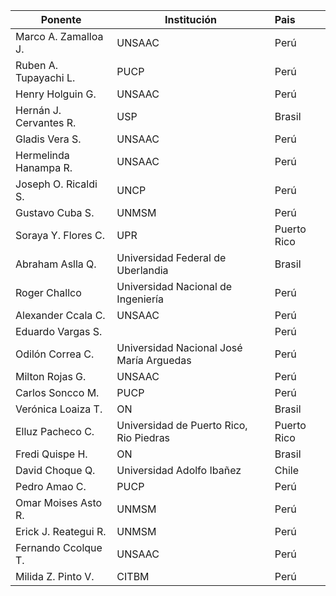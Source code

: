 | Ponente                      | Institución                                | Pais        |
| ---------------------------- | ------------------------------------------ | :---------- |
| Marco A. Zamalloa J.         | UNSAAC                                     | Perú        |
| Ruben A. Tupayachi L.        | PUCP                                       | Perú        |
| Henry Holguin G.             | UNSAAC                                     | Perú        |
| Hernán J. Cervantes R.       | USP                                        | Brasil      |
| Gladis Vera S.               | UNSAAC                                     | Perú        |
| Hermelinda Hanampa R.        | UNSAAC                                     | Perú        |
| Joseph O. Ricaldi S.         | UNCP                                       | Perú        |
| Gustavo Cuba S.              | UNMSM                                      | Perú        |
| Soraya Y. Flores C.          | UPR                                        | Puerto Rico |
| Abraham Aslla Q.             | Universidad Federal de Uberlandia          | Brasil      |
| Roger Challco                | Universidad Nacional de Ingeniería         | Perú        |
| Alexander Ccala C.           | UNSAAC                                     | Perú        |
| Eduardo Vargas S.            |                                            | Perú        |
| Odilón Correa C.             | Universidad Nacional José María Arguedas   | Perú        |
| Milton Rojas G.              | UNSAAC                                     | Perú        |
| Carlos Soncco M.             | PUCP                                       | Perú        |
| Verónica Loaiza T.           | ON                                         | Brasil      |
| Elluz Pacheco C.             | Universidad de Puerto Rico, Rio Piedras    | Puerto Rico |
| Fredi Quispe H.              | ON                                         | Brasil      |
| David Choque Q.              | Universidad Adolfo Ibañez                  | Chile       |
| Pedro Amao C.                | PUCP                                       | Perú        |
| Omar Moises Asto R.          | UNMSM                                      | Perú        |
| Erick J. Reategui R.         | UNMSM                                      | Perú        |
| Fernando Ccolque T.          | UNSAAC                                     | Perú        |
| Milida Z. Pinto V.           | CITBM                                      | Perú        |